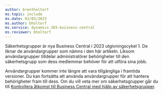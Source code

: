 ```yaml
---
author: brentholtorf
ms.topic: include
ms.date: 03/03/2023
ms.author: bholtorf
ms.service: dynamics-365-business-central
ms.reviewer: bholtorf
---
```


Säkerhetsgrupper är nya Business Central i 2023 utgivningscykel 1. De liknar de användargrupper som nämns i den här artikeln. Liksom användargrupper tilldelar administratörer behörigheter till den säkerhetsgrupp som dess medlemmar behöver för att utföra sina jobb.

Användargrupper kommer inte längre att vara tillgängliga i framtida versioner. Du kan fortsätta att använda användargrupper för att hantera behörigheter fram till dess. Om du vill veta mer om säkerhetsgrupper går du till [Kontrollera åtkomst till Business Central med hjälp av säkerhetsgrupper](../ui-security-groups.md).

